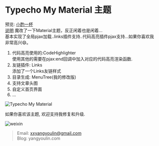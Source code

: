 # Typecho My Material 主题
预览: [小酌一杯](https://yangyoulin.com)    
[说明](https://yangyoulin.com/index.php/archives/20.html)
魔改了一下Material主题，反正闲着也是闲着...  
基本实现了全局pjax加载..links插件支持..代码高亮插件pjax支持...如果你喜欢我非常高兴😄。

1. 代码高亮使用的:CodeHighlighter  
使用其他的需要在pjax:end回调中加入对应的代码高亮渲染函数.
2. 友链插件: Links  
添加了一个Links友链样式
3. 目录生成: MenuTree(我的修改版)
4. 支持文章头图
5. 自定义首页界面
6. ...

![Typecho My Material](https://yangyoulin.com/usr/uploads/2019/01/1983369604.jpg)

如果你喜欢该主题, 欢迎支持我修复和升级.  




![weixin](https://yangyoulin.com/usr/uploads/2019/01/1879925177.png)

> Email: xxyangyoulin@gmail.com  
> Blog: yangyoulin.com
